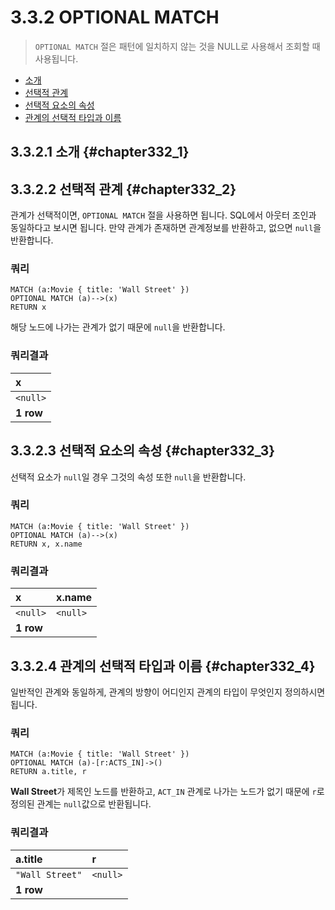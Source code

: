 # 3.3.2 OPTIONAL MATCH

> `OPTIONAL MATCH` 절은 패턴에 일치하지 않는 것을 NULL로 사용해서 조회할 때 사용됩니다.

* [소개](#chapter332_1)
* [선택적 관계](#chapter332_2)
* [선택적 요소의 속성](#chapter332_3)
* [관계의 선택적 타입과 이름](#chapter332_4)

## 3.3.2.1 소개 {#chapter332_1}

## 3.3.2.2 선택적 관계 {#chapter332_2}

관계가 선택적이면, `OPTIONAL MATCH` 절을 사용하면 됩니다. SQL에서 아웃터 조인과 동일하다고 보시면 됩니다. 만약 관계가 존재하면 관계정보를 반환하고, 없으면 `null`을 반환합니다.

### 쿼리

```cypher
MATCH (a:Movie { title: 'Wall Street' })
OPTIONAL MATCH (a)-->(x)
RETURN x
```

해당 노드에 나가는 관계가 없기 때문에 `null`을 반환합니다.

### 쿼리결과

| x |
| :--- |
| `<null>` |
| **1 row** |

## 3.3.2.3 선택적 요소의 속성 {#chapter332_3}

선택적 요소가 `null`일 경우 그것의 속성 또한 `null`을 반환합니다.

### 쿼리

```cypher
MATCH (a:Movie { title: 'Wall Street' })
OPTIONAL MATCH (a)-->(x)
RETURN x, x.name
```

### 쿼리결과

| x | x.name |
| :--- | :--- |
| `<null>` | `<null>` |
| **1 row** ||

## 3.3.2.4 관계의 선택적 타입과 이름 {#chapter332_4}

일반적인 관계와 동일하게, 관계의 방향이 어디인지 관계의 타입이 무엇인지 정의하시면 됩니다.

### 쿼리

```cypher
MATCH (a:Movie { title: 'Wall Street' })
OPTIONAL MATCH (a)-[r:ACTS_IN]->()
RETURN a.title, r
```

**Wall Street**가 제목인 노드를 반환하고, `ACT_IN` 관계로 나가는 노드가 없기 때문에 `r`로 정의된 관계는 `null`값으로 반환됩니다.

### 쿼리결과

| a.title | r |
| :--- | :--- |
| `"Wall Street"` | `<null>` |
| **1 row** ||